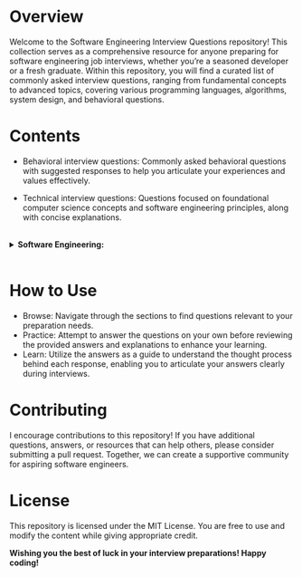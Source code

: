 # Overview

Welcome to the Software Engineering Interview Questions repository! This collection serves as a comprehensive resource for anyone preparing for software engineering job interviews, whether you’re a seasoned developer or a fresh graduate. Within this repository, you will find a curated list of commonly asked interview questions, ranging from fundamental concepts to advanced topics, covering various programming languages, algorithms, system design, and behavioral questions.

# Contents

- Behavioral interview questions: Commonly asked behavioral questions with suggested responses to help you articulate your experiences and values effectively.

- Technical interview questions: Questions focused on foundational computer science concepts and software engineering principles, along with concise explanations.


<br />
	<details>
	    <summary>
	        <b>
	            Software Engineering:
	        </b>
	    </summary>
		<br/>
		  <ul>
			<li>
				<b>
					<a href="https://github.com/elsaaeid/Software-Engineering-Interview-Questions/tree/master/Behavioral-interview-questions">
						Behavioral Skills
		   			</a>
				</b>
			</li>
			<li>
				<details>
					<summary>
				    <b>
					    <a href="https://github.com/elsaaeid/Software-Engineering-Interview-Questions/tree/master/Technical-interview-questions">
				      		Technical Skills
					    </a>
				    </b>
				  </summary>
					<br/>
					  <ul>
						  <li>
							<details>
								<summary>
							    <b>
								    <a href="https://github.com/elsaaeid/Software-Engineering-Interview-Questions/tree/master/Technical-interview-questions/Programming%20Languages">
								    Programming Languages:
								    </a>
							    </b>
							  </summary>
							<br/>
						  	<ul>
								<li>
								<a href="https://github.com/elsaaeid/Software-Engineering-Interview-Questions/tree/master/Technical-interview-questions/Programming%20Languages/Python">
								Python
								</a>
								</li>
								<li>
									<a href="https://github.com/elsaaeid/Software-Engineering-Interview-Questions/tree/master/Technical-interview-questions/Programming%20Languages/C%2C%20C%2B%2B">
									C, C++
									</a>
								</li>
								<li>
									<a href="https://github.com/elsaaeid/Software-Engineering-Interview-Questions/tree/master/Technical-interview-questions/Programming%20Languages/Ruby">
									Ruby</a>
								</li>
		      					</ul>
							</details>  
						  </li>
						  <li>
							<a href="https://github.com/elsaaeid/Software-Engineering-Interview-Questions/tree/master/Technical-interview-questions/Shell%20Scripting">
							Shell Scripting
							</a>
						</li>
						<li>
							<details>
								<summary>
							    <b>
								    <a href="https://github.com/elsaaeid/Software-Engineering-Interview-Questions/tree/master/Technical-interview-questions/Frontend%20Interview%20Questions">
							      		Frontend Interview Questions:
								    </a>
							    </b>
							  </summary>
								<br/>
								  <ul>
									<li>
										<a href="https://github.com/elsaaeid/Software-Engineering-Interview-Questions/tree/master/Technical-interview-questions/Frontend%20Interview%20Questions/HTML">
										HTML
										</a>
									</li>
									<li>
										<a href="https://github.com/elsaaeid/Software-Engineering-Interview-Questions/tree/master/Technical-interview-questions/Frontend%20Interview%20Questions/Stylesheet">Stylesheet:</a>
										<ul>
											<li>
												<a href="https://github.com/elsaaeid/Software-Engineering-Interview-Questions/tree/master/Technical-interview-questions/Frontend%20Interview%20Questions/Stylesheet/CSS">
												CSS
												</a>
											</li>
											<li>
												<a href="https://github.com/elsaaeid/Software-Engineering-Interview-Questions/tree/master/Technical-interview-questions/Frontend%20Interview%20Questions/Stylesheet/Sass%20and%20Less">
												Sass and Less
												</a>
											</li>
										</ul>
									</li>
									<li>
										<a href="https://github.com/elsaaeid/Software-Engineering-Interview-Questions/tree/master/Technical-interview-questions/Frontend%20Interview%20Questions/Javascript">
										Javascript
										</a>
									</li>
									<li>
										<a href="https://github.com/elsaaeid/Software-Engineering-Interview-Questions/tree/master/Technical-interview-questions/Frontend%20Interview%20Questions/TypeScript">
										TypeScript
										</a>
									</li>
									<li>
										<a href="https://github.com/elsaaeid/Software-Engineering-Interview-Questions/tree/master/Technical-interview-questions/Frontend%20Interview%20Questions/React%20js">
										React js
										</a>
									</li>
								</ul>
							</details>
						</li>
						<li>
							<details>
								<summary>
							    <b>
								    <a href="https://github.com/elsaaeid/Software-Engineering-Interview-Questions/tree/master/Technical-interview-questions/Backend%20Interview%20Questions">
							      		Backend Interview Questions:
								    </a>
							    </b>
							  </summary>
								<br/>
								  <ul>
									<li>
										<a href="https://github.com/elsaaeid/Software-Engineering-Interview-Questions/tree/master/Technical-interview-questions/Backend%20Interview%20Questions/Development%20with%20Express">
										Development with Express
										</a>
									</li>
									<li>
										<a href="https://github.com/elsaaeid/Software-Engineering-Interview-Questions/tree/master/Technical-interview-questions/Backend%20Interview%20Questions/Development%20with%20PHP">
										Development with PHP
										</a>
									</li>
									<li>
										<a href="https://github.com/elsaaeid/Software-Engineering-Interview-Questions/tree/master/Technical-interview-questions/Backend%20Interview%20Questions/Development%20with%20Laravel">
										Development with Laravel
										</a>
									</li>
									  <li>
										<a href="https://github.com/elsaaeid/Software-Engineering-Interview-Questions/tree/master/Technical-interview-questions/Backend%20Interview%20Questions/Development%20with%20Flask">
										Development with Flask
										</a>
									</li>
								</ul>
							</details>
						</li>
	    				</ul>
				</details>
			</li>
		</ul>
	</details>

<br />

# How to Use
- Browse: Navigate through the sections to find questions relevant to your preparation needs.
- Practice: Attempt to answer the questions on your own before reviewing the provided answers and explanations to enhance your learning.
- Learn: Utilize the answers as a guide to understand the thought process behind each response, enabling you to articulate your answers clearly during interviews.


# Contributing
I encourage contributions to this repository! If you have additional questions, answers, or resources that can help others, please consider submitting a pull request. Together, we can create a supportive community for aspiring software engineers.


# License
This repository is licensed under the MIT License. You are free to use and modify the content while giving appropriate credit.

****Wishing you the best of luck in your interview preparations! Happy coding!****
